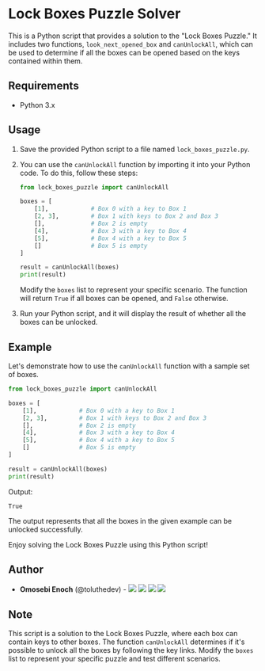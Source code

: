 # Lock Boxes Puzzle Solver

This is a Python script that provides a solution to the "Lock Boxes Puzzle." It includes two functions, `look_next_opened_box` and `canUnlockAll`, which can be used to determine if all the boxes can be opened based on the keys contained within them.

## Requirements

- Python 3.x

## Usage

1. Save the provided Python script to a file named `lock_boxes_puzzle.py`.

2. You can use the `canUnlockAll` function by importing it into your Python code. To do this, follow these steps:

   ```python
   from lock_boxes_puzzle import canUnlockAll

   boxes = [
       [1],            # Box 0 with a key to Box 1
       [2, 3],         # Box 1 with keys to Box 2 and Box 3
       [],             # Box 2 is empty
       [4],            # Box 3 with a key to Box 4
       [5],            # Box 4 with a key to Box 5
       []              # Box 5 is empty
   ]

   result = canUnlockAll(boxes)
   print(result)
   ```

   Modify the `boxes` list to represent your specific scenario. The function will return `True` if all boxes can be opened, and `False` otherwise.

3. Run your Python script, and it will display the result of whether all the boxes can be unlocked.

## Example

Let's demonstrate how to use the `canUnlockAll` function with a sample set of boxes.

```python
from lock_boxes_puzzle import canUnlockAll

boxes = [
    [1],            # Box 0 with a key to Box 1
    [2, 3],         # Box 1 with keys to Box 2 and Box 3
    [],             # Box 2 is empty
    [4],            # Box 3 with a key to Box 4
    [5],            # Box 4 with a key to Box 5
    []              # Box 5 is empty
]

result = canUnlockAll(boxes)
print(result)
```

Output:

```
True
```

The output represents that all the boxes in the given example can be unlocked successfully.

Enjoy solving the Lock Boxes Puzzle using this Python script!

## Author
* **Omosebi Enoch** (@toluthedev) - [<img src="https://img.shields.io/badge/Portfolio-20d6fe.svg?&style=plastic"/>](tolus-portfolio.vercel.app)
  [<img src="https://img.shields.io/badge/Twitter-1DA1F2.svg?&style=plastic&logo=twitter&logoColor=white"/>](https://twitter.com/itsdefWave)
  [<img src="https://img.shields.io/badge/Linkedin-0A66C2.svg?&style=plastic&logo=linkedin&logoColor=white"/>](https://www.linkedin.com/in/enoch-omosebi-b68687224/)
  [<img src="https://img.shields.io/badge/GitHub-181717.svg?&style=plastic&logo=github&logoColor=white"/>](https://github.com/Enochthedev)

## Note

This script is a solution to the Lock Boxes Puzzle, where each box can contain keys to other boxes. The function `canUnlockAll` determines if it's possible to unlock all the boxes by following the key links. Modify the `boxes` list to represent your specific puzzle and test different scenarios.